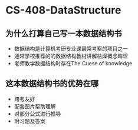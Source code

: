 # CS-408-DataStructure
## 为什么打算自己写一本数据结构书
* 数据结构是计算机考研专业课最常考察的项目之一
* 通常学校推荐的的数据结构教材讲解枯燥概念晦涩
* 老师教学数据结构时存在The Cuese of knowledge
## 这本数据结构书的优势在哪
* 跨考友好
* 配套图片帮助理解
* 对部分公式进行推导
* 附习题及答案

